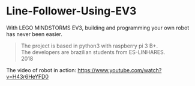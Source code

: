 # Line-Follower-Using-EV3
With LEGO MINDSTORMS EV3, building and programming your own robot has never been easier.

 > The project is based in python3 with raspberry pi 3 B+. <br />
 The developers are brazilian students from ES-LINHARES. <br />
 2018 <br />

 The video of robot in action:
 https://www.youtube.com/watch?v=H43r6HeYFD0
